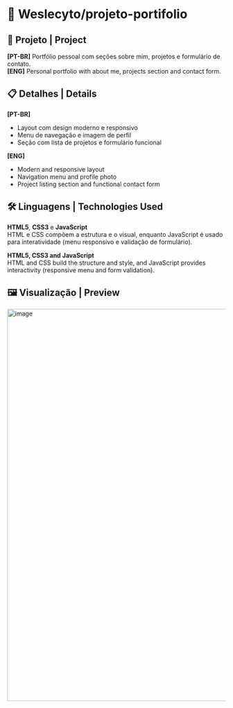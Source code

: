 # 💼 Weslecyto/projeto-portifolio

## 📌 Projeto | Project  
**[PT-BR]** Portfólio pessoal com seções sobre mim, projetos e formulário de contato.  
**[ENG]** Personal portfolio with about me, projects section and contact form.

## 📋 Detalhes | Details  
**[PT-BR]**  
- Layout com design moderno e responsivo  
- Menu de navegação e imagem de perfil  
- Seção com lista de projetos e formulário funcional

**[ENG]**  
- Modern and responsive layout  
- Navigation menu and profile photo  
- Project listing section and functional contact form

## 🛠️ Linguagens | Technologies Used  
**HTML5**, **CSS3** e **JavaScript**  
HTML e CSS compõem a estrutura e o visual, enquanto JavaScript é usado para interatividade (menu responsivo e validação de formulário).

**HTML5, CSS3 and JavaScript**  
HTML and CSS build the structure and style, and JavaScript provides interactivity (responsive menu and form validation).

## 🖼️ Visualização | Preview  

<img width="1880" height="903" alt="image" src="https://github.com/user-attachments/assets/e91b9ccd-cb74-409a-a068-ca5a829e034c" />
